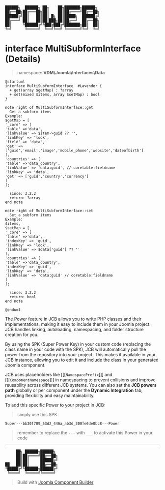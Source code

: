 ```
██████╗  ██████╗ ██╗    ██╗███████╗██████╗
██╔══██╗██╔═══██╗██║    ██║██╔════╝██╔══██╗
██████╔╝██║   ██║██║ █╗ ██║█████╗  ██████╔╝
██╔═══╝ ██║   ██║██║███╗██║██╔══╝  ██╔══██╗
██║     ╚██████╔╝╚███╔███╔╝███████╗██║  ██║
╚═╝      ╚═════╝  ╚══╝╚══╝ ╚══════╝╚═╝  ╚═╝
```
# interface MultiSubformInterface (Details)
> namespace: **VDM\Joomla\Interfaces\Data**

```uml
@startuml
interface MultiSubformInterface  #Lavender {
  + get(array $getMap) : ?array
  + set(mixed $items, array $setMap) : bool
}

note right of MultiSubformInterface::get
  Get a subform items
Example:
$getMap = [
'_core' => [
'table' =>'data',
'linkValue' => $item->guid ?? '',
'linkKey' => 'look',
'field' => 'data',
'get' => ['guid','email','image','mobile_phone','website','dateofbirth']
],
'countries' => [
'table' =>'data_country',
'linkValue' => 'data:guid', // coretable:fieldname
'linkKey' => 'data',
'get' => ['guid','country','currency']
]
];

  since: 3.2.2
  return: ?array
end note

note right of MultiSubformInterface::set
  Set a subform items
Example:
$items,
$setMap = [
'_core' => [
'table' =>'data',
'indexKey' => 'guid',
'linkKey' => 'look',
'linkValue' => $data['guid'] ?? ''
],
'countries' => [
'table' =>'data_country',
'indexKey' => 'guid',
'linkKey' => 'data',
'linkValue' => 'data:guid' // coretable:fieldname
]
];

  since: 3.2.2
  return: bool
end note
 
@enduml
```

The Power feature in JCB allows you to write PHP classes and their implementations, making it easy to include them in your Joomla project. JCB handles linking, autoloading, namespacing, and folder structure creation for you.

By using the SPK (Super Power Key) in your custom code (replacing the class name in your code with the SPK), JCB will automatically pull the power from the repository into your project. This makes it available in your JCB instance, allowing you to edit it and include the class in your generated Joomla component.

JCB uses placeholders like [[[`NamespacePrefix`]]] and [[[`ComponentNamespace`]]] in namespacing to prevent collisions and improve reusability across different JCB systems. You can also set the **JCB powers path** globally or per component under the **Dynamic Integration** tab, providing flexibility and easy maintainability.

To add this specific Power to your project in JCB:

> simply use this SPK
```
Super---bb30f709_53d2_446a_ab3d_300fe6de0bc8---Power
```
> remember to replace the `---` with `___` to activate this Power in your code

---
```
     ██╗ ██████╗██████╗
     ██║██╔════╝██╔══██╗
     ██║██║     ██████╔╝
██   ██║██║     ██╔══██╗
╚█████╔╝╚██████╗██████╔╝
 ╚════╝  ╚═════╝╚═════╝
```
> Build with [Joomla Component Builder](https://git.vdm.dev/joomla/Component-Builder)

